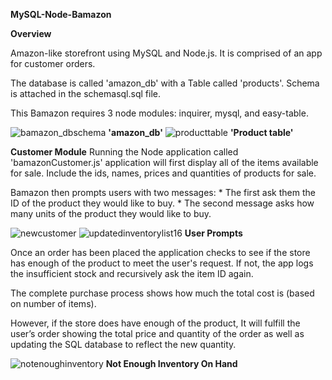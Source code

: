 **MySQL-Node-Bamazon**

**Overview**

Amazon-like storefront using MySQL and Node.js. It is comprised of an app for customer orders. 

The database is called 'amazon_db' with a Table called 'products'. Schema is attached in the schemasql.sql file.

This Bamazon requires 3 node modules: inquirer, mysql, and easy-table.

![bamazon_dbschema](https://user-images.githubusercontent.com/32534351/39560306-32d1e0ce-4e5a-11e8-90df-a5cfa4465438.PNG)
**'amazon_db'**
![producttable](https://user-images.githubusercontent.com/32534351/39560308-365f86ce-4e5a-11e8-9fcc-45a0f3ec6582.PNG)
**'Product table'**

**Customer Module**
Running the Node application called 'bamazonCustomer.js' application will first display all of the items available for sale. Include the ids, names, prices and quantities of products for sale.

Bamazon then prompts users with two messages: * The first ask them the ID of the product they would like to buy. * The second message  asks how many units of the product they would like to buy.

![newcustomer](https://user-images.githubusercontent.com/32534351/39560659-19d7a5ba-4e5d-11e8-8e0e-e30b8f2ade39.png)
![updatedinventorylist](https://user-images.githubusercontent.com/32534351/39560671-36d5ceee-4e5d-11e8-8d78-e59ab465c56e.png)16
**User Prompts**

Once an order has been placed the application checks to see if the store has enough of the product to meet the user's request. If not, the app logs the insufficient stock and recursively ask the item ID again.

The complete purchase process shows how much the total cost is (based on number of items).

However, if the store does have enough of the product, It will fulfill the user’s order showing the total price and quantity of the order as well as updating the SQL database to reflect the new quantity.


![notenoughinventory](https://user-images.githubusercontent.com/32534351/39560850-b6ad05aa-4e5e-11e8-8ee4-86ee4d41a9d5.PNG)
**Not Enough Inventory On Hand**


